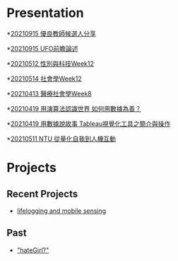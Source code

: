 # Presentation
*[20210915 優良教師候選人分享](https://docs.google.com/presentation/d/e/2PACX-1vQi9HXOW1obnFglJRqDODXFmz8EMeEYz-lMihhvU37eJ68zCvRXuTHDuRkvhF95iNXY_tKI342_WW_r/pub?start=false&loop=false&delayms=3000)

*[20210915 UFO前瞻論述](https://docs.google.com/presentation/d/e/2PACX-1vQBl9fc2ssYxslJf6ijfAAsaf7MMgYdtVea9DGKxPtA4Wbewg754o3LPkUvQhq9yeWBgUoWU90qvPGk/pub?start=false&loop=false&delayms=3000)

*[20210512 性別與科技Week12 ]()

*[20210514 社會學Week12]()

*[20210413 醫療社會學Week8]()

*[20210419 用演算法認識世界 如何用數據為善？]()

*[20210419 用數據說故事 Tableau視覺化工具之簡介與操作]()

*[20210511 NTU 從量化自我到人機互動]()

# Projects

## Recent Projects
* [lifelogging and mobile sensing]()

## Past
* ["hateGirl?"]()

